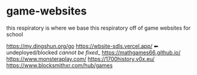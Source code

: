 # game-websites



this respiratory  is where we base this respiratory  off of game websites for school 

  https://my.dingshun.org/go
  https://wbsite-sdls.vercel.app/ ⬅ undeployed/blocked _cannot be fixed__
  https://mathgames66.github.io/
  https://www.monsteraplay.com/
  https://1700history.v0x.eu/
  https://www.blocksmithxr.com/hub/games
